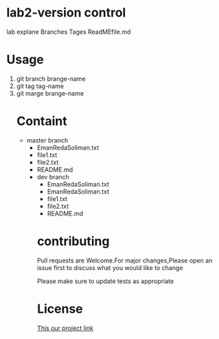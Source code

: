 <h1>lab2-version control</h1>
<p>lab explane Branches Tages ReadMEfile.md</p>

<h1>Usage</h1>

  <ol>
    <li>git branch brange-name</li>
    <li>git tag tag-name</li>
    <li>git marge brange-name</li>
  
<h1>Containt</h1>
  <ul>
<li>master branch
    <ul>
    <EmanRedaSoliman.txt>
      <li>EmanRedaSoliman.txt</li>
      <li>file1.txt</li>
      <li>file2.txt</li>
     <li>README.md</li>
    
 
  
<li>dev branch
  <ul>
    <li>EmanRedaSoliman.txt</li>
      <li>EmanRedaSoliman.txt</li>
      <li>file1.txt</li>
      <li>file2.txt</li>
      <li>README.md</li>
  
  
  </li>
  
</ul>
  <h1>contributing</h1>
  <div style="background-color=gray">
  Pull requests are Welcome.For major changes,Please open an issue first to discuss what you would like to change
  
  <p>Please make sure to update tests as appropriate</p>
</div>
<h1>License</h1>
<a href="https://github.com/emansoliman/EmanRedae-NewRepo.git">This our project link</a> 
  
